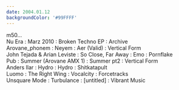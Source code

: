 ```yaml
---
date: 2004.01.12
backgroundColor: '#99FFFF'
---
```


m50...  
Nu Era : Marz 2010 : Broken Techno EP : Archive  
Arovane\_phonem : Neyem : Aer (Valid) : Vertical Form  
John Tejada & Arian Leviste : So Close, Far Away : Emo : Pornflake  
Pub : Summer (Arovane AMX 1) : Summer pt2 : Vertical Form  
Anders Ilar : Hydro : Hydro : Shitkatapult  
Luomo : The Right Wing : Vocalcity : Forcetracks  
Unsquare Mode : Turbulance : \[untitled\] : Vibrant Music